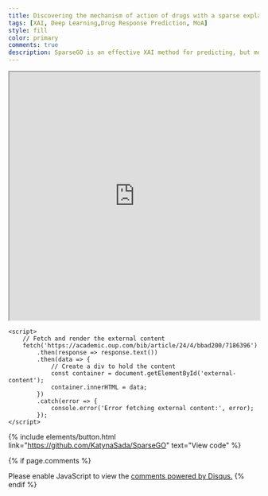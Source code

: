 ```yaml
---
title: Discovering the mechanism of action of drugs with a sparse explainable network
tags: [XAI, Deep Learning,Drug Response Prediction, MoA]
style: fill
color: primary 
comments: true
description: SparseGO is an effective XAI method for predicting, but more importantly, understanding drug response.
---
```


<iframe src="https://www.thelancet.com/journals/ebiom/article/PIIS2352-3964(23)00333-X/fulltext" width="100%" height="500px"></iframe>

<!DOCTYPE html>
<html lang="en">
<head>
    <meta charset="UTF-8">
    <meta name="viewport" content="width=device-width, initial-scale=1.0">
    <title>External Content</title>
</head>
<body>
    <div id="external-content"></div>

    <script>
        // Fetch and render the external content
        fetch('https://academic.oup.com/bib/article/24/4/bbad200/7186396')
            .then(response => response.text())
            .then(data => {
                // Create a div to hold the content
                const container = document.getElementById('external-content');
                container.innerHTML = data;
            })
            .catch(error => {
                console.error('Error fetching external content:', error);
            });
    </script>
</body>
</html>


{% include elements/button.html link="https://github.com/KatynaSada/SparseGO" text="View code" %}

{% if page.comments %}
<div id="disqus_thread"></div>
<script>
    /**
    *  RECOMMENDED CONFIGURATION VARIABLES: EDIT AND UNCOMMENT THE SECTION BELOW TO INSERT DYNAMIC VALUES FROM YOUR PLATFORM OR CMS.
    *  LEARN WHY DEFINING THESE VARIABLES IS IMPORTANT: https://disqus.com/admin/universalcode/#configuration-variables    */
    /*
    var disqus_config = function () {
    this.page.url = PAGE_URL;  // Replace PAGE_URL with your page's canonical URL variable
    this.page.identifier = PAGE_IDENTIFIER; // Replace PAGE_IDENTIFIER with your page's unique identifier variable
    };
    */
    (function() { // DON'T EDIT BELOW THIS LINE
    var d = document, s = d.createElement('script');
    s.src = 'https://katynasada-github-io.disqus.com/embed.js';
    s.setAttribute('data-timestamp', +new Date());
    (d.head || d.body).appendChild(s);
    })();
</script>
<noscript>Please enable JavaScript to view the <a href="https://disqus.com/?ref_noscript">comments powered by Disqus.</a></noscript>
{% endif %}